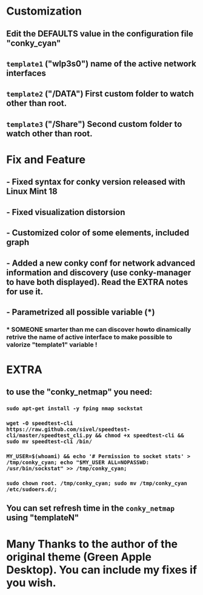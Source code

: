 # Customization

## Edit the DEFAULTS value in the configuration file "conky_cyan"
## ```template1``` ("wlp3s0") name of the active network interfaces
## ```template2``` ("/DATA") First custom folder to watch other than root.
## ```template3``` ("/Share") Second custom folder to watch other than root.

# Fix and Feature 

## - Fixed syntax for conky version released with Linux Mint 18
## - Fixed visualization distorsion
## - Customized color of some elements, included graph
## - Added a new conky conf for network advanced information and discovery (use conky-manager to have both displayed). Read the EXTRA notes for use it.
## - Parametrized all possible variable (*)
### * SOMEONE smarter than me can discover howto dinamically retrive the name of active interface to make possible to valorize "template1" variable !

# EXTRA
## to use the "conky_netmap" you need:
### ```sudo apt-get install -y fping nmap sockstat```
### ```wget -O speedtest-cli https://raw.github.com/sivel/speedtest-cli/master/speedtest_cli.py && chmod +x speedtest-cli && sudo mv speedtest-cli /bin/```
### ```MY_USER=$(whoami) && echo '# Permission to socket stats' > /tmp/conky_cyan; echo "$MY_USER ALL=NOPASSWD: /usr/bin/sockstat" >> /tmp/conky_cyan;```
### ```sudo chown root. /tmp/conky_cyan; sudo mv /tmp/conky_cyan /etc/sudoers.d/;```
## You can set refresh time in the ```conky_netmap``` using "templateN"

# Many Thanks to the author of the original theme (Green Apple Desktop). You can include my fixes if you wish.
